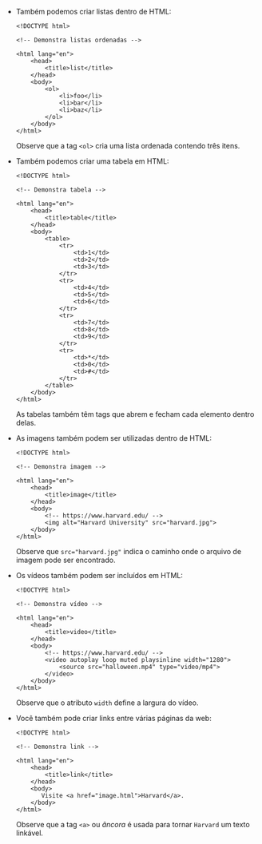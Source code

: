 *   Também podemos criar listas dentro de HTML:

        <!DOCTYPE html>
        
        <!-- Demonstra listas ordenadas -->
        
        <html lang="en">
            <head>
                <title>list</title>
            </head>
            <body>
                <ol>
                    <li>foo</li>
                    <li>bar</li>
                    <li>baz</li>
                </ol>
            </body>
        </html>
        

    Observe que a tag `<ol>` cria uma lista ordenada contendo três itens.
    
*   Também podemos criar uma tabela em HTML:

        <!DOCTYPE html>
        
        <!-- Demonstra tabela -->
        
        <html lang="en">
            <head>
                <title>table</title>
            </head>
            <body>
                <table>
                    <tr>
                        <td>1</td>
                        <td>2</td>
                        <td>3</td>
                    </tr>
                    <tr>
                        <td>4</td>
                        <td>5</td>
                        <td>6</td>
                    </tr>
                    <tr>
                        <td>7</td>
                        <td>8</td>
                        <td>9</td>
                    </tr>
                    <tr>
                        <td>*</td>
                        <td>0</td>
                        <td>#</td>
                    </tr>
                </table>
            </body>
        </html>
        

    As tabelas também têm tags que abrem e fecham cada elemento dentro delas.
    
*   As imagens também podem ser utilizadas dentro de HTML:

        <!DOCTYPE html>
        
        <!-- Demonstra imagem -->
        
        <html lang="en">
            <head>
                <title>image</title>
            </head>
            <body>
                <!-- https://www.harvard.edu/ -->
                <img alt="Harvard University" src="harvard.jpg">
            </body>
        </html>
        

    Observe que `src="harvard.jpg"` indica o caminho onde o arquivo de imagem pode ser encontrado.
    
*   Os vídeos também podem ser incluídos em HTML:

        <!DOCTYPE html>
        
        <!-- Demonstra vídeo -->
        
        <html lang="en">
            <head>
                <title>video</title>
            </head>
            <body>
                <!-- https://www.harvard.edu/ -->
                <video autoplay loop muted playsinline width="1280">
                    <source src="halloween.mp4" type="video/mp4">
                </video>
            </body>
        </html>
        

    Observe que o atributo `width` define a largura do vídeo.
    
*   Você também pode criar links entre várias páginas da web:

        <!DOCTYPE html>
        
        <!-- Demonstra link -->
        
        <html lang="en">
            <head>
                <title>link</title>
            </head>
            <body>
               Visite <a href="image.html">Harvard</a>.
            </body>
        </html>
        

    Observe que a tag `<a>` ou _âncora_ é usada para tornar `Harvard` um texto linkável.